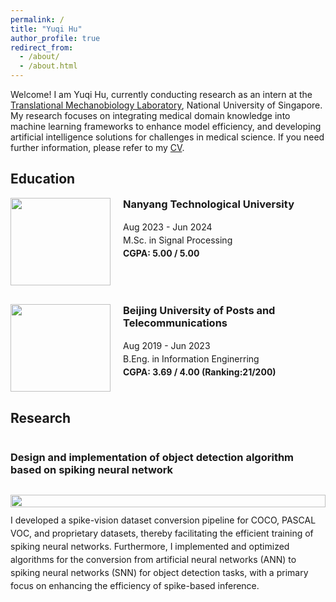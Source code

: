 ```yaml
---
permalink: /
title: "Yuqi Hu"
author_profile: true
redirect_from: 
  - /about/
  - /about.html
---
```


Welcome! I am Yuqi Hu, currently conducting research as an intern at the [Translational Mechanobiology Laboratory](https://hanrylab.med.nus.edu.sg/), National University of Singapore. My research focuses on integrating medical domain knowledge into machine learning frameworks to enhance model efficiency, and developing artificial intelligence solutions for challenges in medical science. If you need further information, please refer to my <a href="{{ site.baseurl }}/assets/new_cv.pdf" download="Yuqi_Hu_CV.pdf">CV</a>.

Education
-----
<div style="display: flex; align-items: flex-start; margin-bottom: 30px;">
    <img style="width: 160px; height: 140px; margin-right: 20px; object-fit: contain;" src="{{ site.baseurl }}/images/NTU_logo.png">
    <div>
        <h3 style="margin-top: 0;">Nanyang Technological University</h3>
        <p style="line-height: 1.5; font-size: 14px; margin: 0;">
            Aug 2023 - Jun 2024<br>
            M.Sc. in Signal Processing<br>
            <strong>CGPA: 5.00 / 5.00</strong>
        </p>
    </div>
</div>

<div style="display: flex; align-items: flex-start; margin-bottom: 30px;">
    <img style="width: 160px; height: 140px; margin-right: 20px; object-fit: contain;" src="{{ site.baseurl }}/images/bupt_logo.png">
    <div>
        <h3 style="margin-top: 0;">Beijing University of Posts and Telecommunications</h3>
        <p style="line-height: 1.5; font-size: 14px; margin: 0;">
            Aug 2019 - Jun 2023<br>
            B.Eng. in Information Enginerring<br>
            <strong>CGPA: 3.69 / 4.00 (Ranking:21/200)</strong>
        </p>
    </div>
</div>

Research
-----
<div style="display: flex; flex-direction: column; align-items: center; margin-bottom: 30px;">
    <h3 style="margin-bottom: 10px;">Design and implementation of object detection algorithm based on spiking neural network</h3>
    <div style="display: flex; flex-direction: column; align-items: center; width: 100%; margin-top: 20px;">
        <!-- 图片宽度设置为100%，保持比例 -->
        <img style="width: 100%; height: auto; object-fit: contain;" src="{{ site.baseurl }}/images/surfboard.png">
        <p style="line-height: 1.5; font-size: 14px; margin: 10px 0; text-align: left;">
I developed a spike-vision dataset conversion pipeline for COCO, PASCAL VOC, and proprietary datasets, thereby facilitating the efficient training of spiking neural networks. Furthermore, I implemented and optimized algorithms for the conversion from artificial neural networks (ANN) to spiking neural networks (SNN) for object detection tasks, with a primary focus on enhancing the efficiency of spike-based inference.
        </p>
    </div>
</div>



